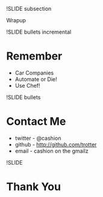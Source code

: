 !SLIDE subsection

Wrapup

!SLIDE bullets incremental

# Remember

* Car Companies
* Automate or Die!
* Use Chef!

!SLIDE bullets

# Contact Me #

* twitter - @cashion
* github  - http://github.com/trotter
* email   - cashion on the gmailz

!SLIDE

# Thank You #

